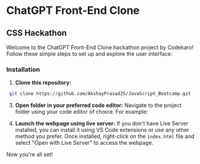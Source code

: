 # ChatGPT Front-End Clone
## CSS Hackathon

Welcome to the ChatGPT Front-End Clone hackathon project by Codekaro! Follow these simple steps to set up and explore the user interface:

### Installation

1. **Clone this repository:**
``` bash
 git clone https://github.com/AkshayPrasad25/JavaScript_Bootcamp.git
```
3. **Open folder in your preferred code editor:**
Navigate to the project folder using your code editor of choice. For example:

4. **Launch the webpage using live server:**
If you don't have Live Server installed, you can install it using VS Code extensions or use any other method you prefer.
Once installed, right-click on the `index.html` file and select "Open with Live Server" to access the webpage.

Now you're all set!
